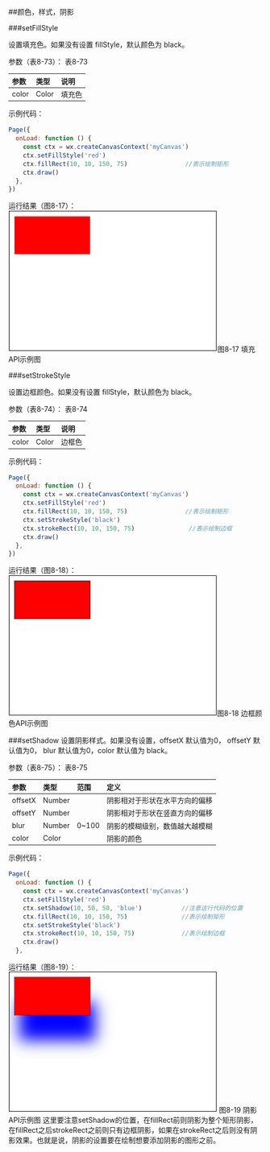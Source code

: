 ##颜色，样式，阴影

###setFillStyle

设置填充色。如果没有设置 fillStyle，默认颜色为 black。

参数（表8-73）：
表8-73

|参数	|类型	|说明|
| :--- | :--- | :--- |
|color	|Color 	|填充色|

示例代码：
```js
Page({
  onLoad: function () {
    const ctx = wx.createCanvasContext('myCanvas')
    ctx.setFillStyle('red')
    ctx.fillRect(10, 10, 150, 75)                //表示绘制矩形
    ctx.draw()
  },
})
```
运行结果（图8-17）：
![](/assets/8-17.png)图8-17 填充API示例图

###setStrokeStyle

设置边框颜色。如果没有设置 fillStyle，默认颜色为 black。

参数（表8-74）：
表8-74

|参数	|类型	|说明|
| :--- | :--- | :--- |
|color	|Color 	|边框色|

示例代码：
```js
Page({
  onLoad: function () {
    const ctx = wx.createCanvasContext('myCanvas')
    ctx.setFillStyle('red')
    ctx.fillRect(10, 10, 150, 75)                //表示绘制矩形
    ctx.setStrokeStyle('black')
    ctx.strokeRect(10, 10, 150, 75)               //表示绘制边框
    ctx.draw()
  },
})
```
运行结果（图8-18）：
![](/assets/8-18.png)图8-18 边框颜色API示例图

###setShadow
设置阴影样式。如果没有设置，offsetX 默认值为0， offsetY 默认值为0， blur 默认值为0，color 默认值为 black。

参数（表8-75）：
表8-75

|参数	|类型	|范围	|定义|
| :--- | :--- | :--- |:--- |
|offsetX	|Number	|	|阴影相对于形状在水平方向的偏移|
|offsetY	|Number	|	|阴影相对于形状在竖直方向的偏移|
|blur	|Number	|0~100|	阴影的模糊级别，数值越大越模糊|
|color	|Color	|	|阴影的颜色|

示例代码：

```js
Page({
  onLoad: function () {
    const ctx = wx.createCanvasContext('myCanvas')
    ctx.setFillStyle('red')
    ctx.setShadow(10, 50, 50, 'blue')           //注意这行代码的位置
    ctx.fillRect(10, 10, 150, 75)               //表示绘制矩形
    ctx.setStrokeStyle('black')
    ctx.strokeRect(10, 10, 150, 75)             //表示绘制边框
    ctx.draw()
  },
```
运行结果（图8-19）：
![](/assets/8-19.png) 图8-19 阴影API示例图
这里要注意setShadow的位置，在fillRect前则阴影为整个矩形阴影，在fillRect之后strokeRect之前则只有边框阴影，如果在strokeRect之后则没有阴影效果。也就是说，阴影的设置要在绘制想要添加阴影的图形之前。
